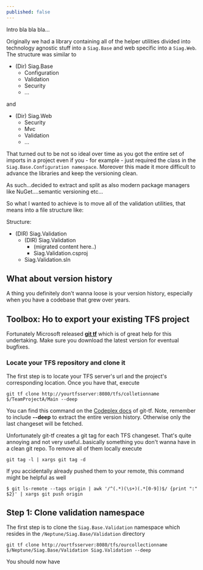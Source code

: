 ```yaml
---
published: false
---
```


Intro bla bla bla...

Originally we had a library containing all of the helper utilities divided into technology agnostic stuff into a `Siag.Base` and web specific into a `Siag.Web`. The structure was similar to

- (Dir) Siag.Base
  - Configuration
  - Validation
  - Security
  - ...
  
and

- (Dir) Siag.Web
  - Security
  - Mvc
  - Validation
  - ...
  
That turned out to be not so ideal over time as you got the entire set of imports in a project even if you - for example - just required the class in the `Siag.Base.Configuration namespace`. Moreover this made it more difficult to advance the libraries and keep the versioning clean.

As such...decided to extract and split as also modern package managers like NuGet....semantic versioning etc...

So what I wanted to achieve is to move all of the validation utilities, that means into a file structure like:

Structure:

- (DIR) Siag.Validation
  - (DIR) Siag.Validation
    - (migrated content here..)
    - Siag.Validation.csproj
  - Siag.Validation.sln
  
## What about version history

A thing you definitely don't wanna loose is your version history, especially when you have a codebase that grew over years.

## Toolbox: Ho to export your existing TFS project

Fortunately Microsoft released **[git tf](http://gittf.codeplex.com/)** which is of great help for this undertaking. Make sure you download the latest version for eventual bugfixes.

### Locate your TFS repository and clone it
The first step is to locate your TFS server's url and the project's corresponding location. Once you have that, execute

	git tf clone http://yourtfsserver:8080/tfs/colletionname $/TeamProjectA/Main --deep
    
You can find this command on the [Codeplex docs](http://gittf.codeplex.com/wikipage?title=Clone&referringTitle=Home) of git-tf. Note, remember to include **--deep** to extract the entire version history. Otherwise only the last changeset will be fetched.

Unfortunately git-tf creates a git tag for each TFS changeset. That's quite annoying and not very useful..basically something you don't wanna have in a clean git repo. To remove all of them locally execute

	git tag -l | xargs git tag -d
    
If you accidentally already pushed them to your remote, this command might be helpful as well

	$ git ls-remote --tags origin | awk '/^(.*)(\s+)(.*[0-9])$/ {print ":" $2}' | xargs git push origin


## Step 1: Clone validation namespace

The first step is to clone the `Siag.Base.Validation` namespace which resides in the `/Neptune/Siag.Base/Validation` directory

	git tf clone http://ourtfsserver:8080/tfs/ourcollectionname $/Neptune/Siag.Base/Validation Siag.Validation --deep

You should now have
